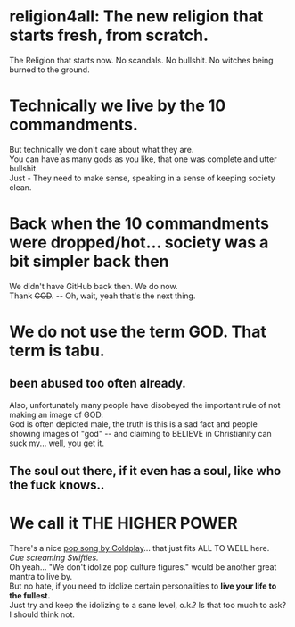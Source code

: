 # religion4all: The new religion that starts fresh, from scratch.
The Religion that starts now. No scandals. No bullshit. No witches being burned to the ground.

# Technically we live by the 10 commandments.
But technically we don't care about what they are.
<br>You can have as many gods as you like, that one was complete and utter bullshit.
<br>Just - They need to make sense, speaking in a sense of keeping society clean.

# Back when the 10 commandments were dropped/hot... society was a bit simpler back then
We didn't have GitHub back then. We do now.
<br>Thank ~~GOD~~. -- Oh, wait, yeah that's the next thing.

# We do not use the term GOD. That term is tabu.
## been abused too often already.
Also, unfortunately many people have disobeyed the important rule of not making an image of GOD.
<br>God is often depicted male, the truth is this is a sad fact and people showing images of "god" --
<nr>and claiming to BELIEVE in Christianity can suck my... well, you get it.

## The soul out there, if it even has a soul, like who the fuck knows..
# We call it THE HIGHER POWER
There's a nice [pop song by Coldplay](https://youtu.be/3lfnR7OhZY8)... that just fits ALL TO WELL here.
<br><em>Cue screaming Swifties.</em>
<br>Oh yeah... "We don't idolize pop culture figures." would be another great mantra to live by.
<br>But no hate, if you need to idolize certain personalities to <strong>live your life to the fullest.</strong>
<br>Just try and keep the idolizing to a sane level, o.k.? Is that too much to ask? I should think not.
